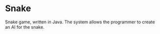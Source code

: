 # Snake

Snake game, written in Java. The system allows the programmer to create an AI for the snake.